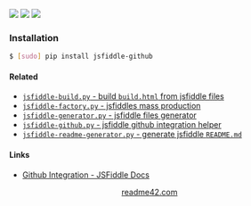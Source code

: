 <!--
https://readme42.com
-->


[![](https://img.shields.io/pypi/v/jsfiddle-github.svg?maxAge=3600)](https://pypi.org/project/jsfiddle-github/)
[![](https://img.shields.io/badge/License-Unlicense-blue.svg?longCache=True)](https://unlicense.org/)
[![](https://github.com/andrewp-as-is/jsfiddle-github.py/workflows/tests42/badge.svg)](https://github.com/andrewp-as-is/jsfiddle-github.py/actions)

### Installation
```bash
$ [sudo] pip install jsfiddle-github
```

#### Related
+   [`jsfiddle-build.py` - build `build.html` from jsfiddle files](https://pypi.org/project/jsfiddle-build/)
+   [`jsfiddle-factory.py` - jsfiddles mass production](https://pypi.org/project/jsfiddle-build/)
+   [`jsfiddle-generator.py` - jsfiddle files generator](https://pypi.org/project/jsfiddle-generator/)
+   [`jsfiddle-github.py` - jsfiddle github integration helper](https://pypi.org/project/jsfiddle-github/)
+   [`jsfiddle-readme-generator.py` - generate jsfiddle `README.md`](https://pypi.org/project/jsfiddle-readme-generator/)

#### Links
+   [Github Integration - JSFiddle Docs](https://docs.jsfiddle.net/github-integration)

<p align="center">
    <a href="https://readme42.com/">readme42.com</a>
</p>
